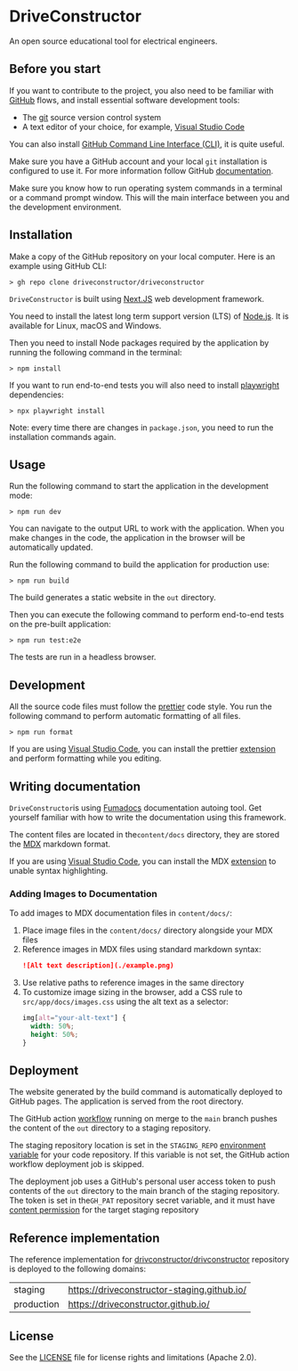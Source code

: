 # DriveConstructor

An open source educational tool for electrical engineers.

## Before you start

If you want to contribute to the project, you also need to be familiar with
[GitHub](https://docs.github.com/en/get-started) flows, and install essential
software development tools:

- The [git](https://git-scm.com/book/en/v2/Getting-Started-Installing-Git)
  source version control system
- A text editor of your choice, for example,
  [Visual Studio Code](https://code.visualstudio.com/)

You can also install
[GitHub Command Line Interface (CLI)](https://github.com/cli/cli#installation),
it is quite useful.

Make sure you have a GitHub account and your local `git` installation is
configured to use it. For more information follow GitHub
[documentation](https://docs.github.com/en/get-started/git-basics/set-up-git).

Make sure you know how to run operating system commands in a terminal or a
command prompt window. This will the main interface between you and the
development environment.

## Installation

Make a copy of the GitHub repository on your local computer. Here is an example
using GitHub CLI:

    > gh repo clone driveconstructor/driveconstructor

`DriveConstructor` is built using [Next.JS](https://nextjs.org/) web development
framework.

You need to install the latest long term support version (LTS) of
[Node.js](https://nodejs.org/en). It is available for Linux, macOS and Windows.

Then you need to install Node packages required by the application by running
the following command in the terminal:

    > npm install

If you want to run end-to-end tests you will also need to install
[playwright](https://playwright.dev/) dependencies:

    > npx playwright install

Note: every time there are changes in `package.json`, you need to run the
installation commands again.

## Usage

Run the following command to start the application in the development mode:

    > npm run dev

You can navigate to the output URL to work with the application. When you make
changes in the code, the application in the browser will be automatically
updated.

Run the following command to build the application for production use:

    > npm run build

The build generates a static website in the `out` directory.

Then you can execute the following command to perform end-to-end tests on the
pre-built application:

    > npm run test:e2e

The tests are run in a headless browser.

## Development

All the source code files must follow the [prettier](https://prettier.io/) code
style. You run the following command to perform automatic formatting of all
files.

    > npm run format

If you are using [Visual Studio Code](https://code.visualstudio.com/), you can
install the prettier
[extension](https://marketplace.visualstudio.com/items?itemName=esbenp.prettier-vscode)
and perform formatting while you editing.

## Writing documentation

`DriveConstructor`is using [Fumadocs](https://fumadocs.dev/) documentation
autoing tool. Get yourself familiar with how to write the documentation using
this framework.

The content files are located in the`content/docs` directory, they are stored
the [MDX](https://mdxjs.com/) markdown format.

If you are using [Visual Studio Code](https://code.visualstudio.com/), you can
install the MDX
[extension](https://marketplace.visualstudio.com/items?itemName=unifiedjs.vscode-mdx)
to unable syntax highlighting.

### Adding Images to Documentation

To add images to MDX documentation files in `content/docs/`:

1. Place image files in the `content/docs/` directory alongside your MDX files
2. Reference images in MDX files using standard markdown syntax:
   ```markdown
   ![Alt text description](./example.png)
   ```
3. Use relative paths to reference images in the same directory
4. To customize image sizing in the browser, add a CSS rule to `src/app/docs/images.css` using the alt text as a selector:
   ```css
   img[alt="your-alt-text"] {
     width: 50%;
     height: 50%;
   }
   ```

## Deployment

The website generated by the build command is automatically deployed to GitHub
pages. The application is served from the root directory.

The GitHub action [workflow](.github/workflows/main.yaml) running on merge to
the `main` branch pushes the content of the `out` directory to a staging
repository.

The staging repository location is set in the `STAGING_REPO`
[environment variable](https://docs.github.com/en/actions/writing-workflows/choosing-what-your-workflow-does/store-information-in-variables)
for your code repository. If this variable is not set, the GitHub action
workflow deployment job is skipped.

The deployment job uses a GitHub's personal user access token to push contents
of the `out` directory to the main branch of the staging repository. The token
is set in the`GH_PAT` repository secret variable, and it must have
[content permission](https://docs.github.com/en/actions/writing-workflows/choosing-what-your-workflow-does/controlling-permissions-for-github_token)
for the target staging repository

## Reference implementation

The reference implementation for
[drivconstructor/drivconstructor](https://github.com/driveconstructor/driveconstructor)
repository is deployed to the following domains:

|            |                                             |
| ---------- | ------------------------------------------- |
| staging    | https://driveconstructor-staging.github.io/ |
| production | https://driveconstructor.github.io/         |

## License

See the [LICENSE](LICENSE) file for license rights and limitations (Apache 2.0).
